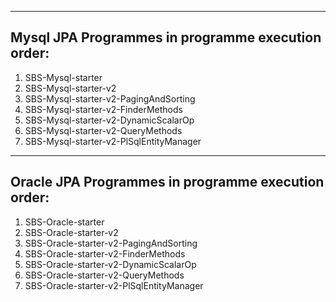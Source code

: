 
------------------------------------------------------
Mysql JPA Programmes in programme execution order:
------------------------------------------------------

1. SBS-Mysql-starter
2. SBS-Mysql-starter-v2
3. SBS-Mysql-starter-v2-PagingAndSorting
4. SBS-Mysql-starter-v2-FinderMethods
5. SBS-Mysql-starter-v2-DynamicScalarOp
6. SBS-Mysql-starter-v2-QueryMethods
7. SBS-Mysql-starter-v2-PlSqlEntityManager

------------------------------------------------------
Oracle JPA Programmes in programme execution order:
------------------------------------------------------

1. SBS-Oracle-starter
2. SBS-Oracle-starter-v2
3. SBS-Oracle-starter-v2-PagingAndSorting
4. SBS-Oracle-starter-v2-FinderMethods
5. SBS-Oracle-starter-v2-DynamicScalarOp
6. SBS-Oracle-starter-v2-QueryMethods
7. SBS-Oracle-starter-v2-PlSqlEntityManager
